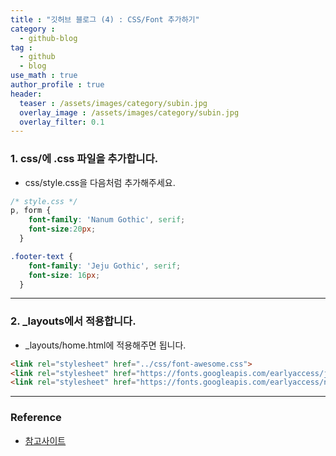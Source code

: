 ```yaml
---
title : "깃허브 블로그 (4) : CSS/Font 추가하기"
category :
  - github-blog
tag :
  - github
  - blog
use_math : true
author_profile : true
header:
  teaser : /assets/images/category/subin.jpg
  overlay_image : /assets/images/category/subin.jpg
  overlay_filter: 0.1
---
```



### 1. css/에 .css 파일을 추가합니다. 

- css/style.css을 다음처럼 추가해주세요.

```css
/* style.css */
p, form {
    font-family: 'Nanum Gothic', serif;
    font-size:20px;
  }

.footer-text {
    font-family: 'Jeju Gothic', serif;
    font-size: 16px;
  }
```

---

### 2. _layouts에서 적용합니다.

- _layouts/home.html에 적용해주면 됩니다.

```html
<link rel="stylesheet" href="../css/font-awesome.css">
<link rel="stylesheet" href="https://fonts.googleapis.com/earlyaccess/jejugothic.css">
<link rel="stylesheet" href="https://fonts.googleapis.com/earlyaccess/nanumgothic.css">
```


---



### Reference 

- <a href="http://alex.devpools.kr/2017/03/16/jekyll%EB%A1%9C-github-page-%EB%A7%8C%EB%93%A4%EA%B8%B0/"> 참고사이트 </a>
